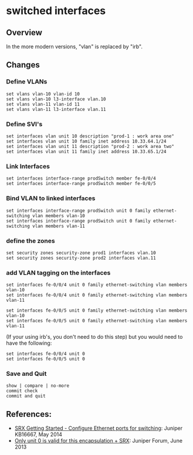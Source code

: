 # switched interfaces

## Overview
In the more modern versions, "vlan" is replaced by "irb".  

## Changes

### Define VLANs
```
set vlans vlan-10 vlan-id 10
set vlans vlan-10 l3-interface vlan.10
set vlans vlan-11 vlan-id 11
set vlans vlan-11 l3-interface vlan.11
```

### Define SVI's
```
set interfaces vlan unit 10 description "prod-1 : work area one"
set interfaces vlan unit 10 family inet address 10.33.64.1/24
set interfaces vlan unit 11 description "prod-2 : work area two"
set interfaces vlan unit 11 family inet address 10.33.65.1/24
```

### Link Interfaces
```
set interfaces interface-range prodSwitch member fe-0/0/4
set interfaces interface-range prodSwitch member fe-0/0/5
```

### Bind VLAN to linked interfaces
```
set interfaces interface-range prodSwitch unit 0 family ethernet-switching vlan members vlan-10
set interfaces interface-range prodSwitch unit 0 family ethernet-switching vlan members vlan-11
```

### define the zones
```
set security zones security-zone prod1 interfaces vlan.10
set security zones security-zone prod2 interfaces vlan.11
```
### add VLAN tagging on the interfaces
```
set interfaces fe-0/0/4 unit 0 family ethernet-switching vlan members vlan-10
set interfaces fe-0/0/4 unit 0 family ethernet-switching vlan members vlan-11

set interfaces fe-0/0/5 unit 0 family ethernet-switching vlan members vlan-10
set interfaces fe-0/0/5 unit 0 family ethernet-switching vlan members vlan-11
```

(If your using irb's, you don't need to do this step)
but you would need to have the following: 
```
set interfaces fe-0/0/4 unit 0
set interfaces fe-0/0/5 unit 0
```

### Save and Quit
```
show | compare | no-more
commit check
commit and quit
```


## References: 
- [SRX Getting Started - Configure Ethernet ports for switching](https://kb.juniper.net/InfoCenter/index?page=content&id=KB16667&actp=METADATA): Juniper  KB16667, May 2014
- [Only unit 0 is valid for this encapsulation + SRX](https://forums.juniper.net/t5/SRX-Services-Gateway/Only-unit-0-is-valid-for-this-encapsulation-SRX/td-p/193969): Juniper Forum, June 2013
